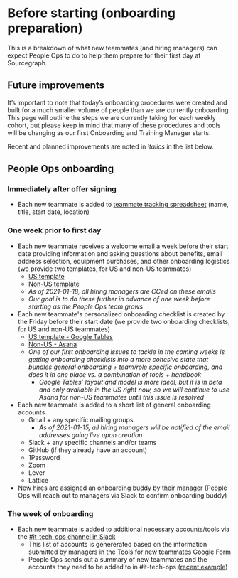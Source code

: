 # Before starting (onboarding preparation)

This is a breakdown of what new teammates (and hiring managers) can expect People Ops to do to help them prepare for their first day at Sourcegraph. 

## Future improvements

It’s important to note that today’s onboarding procedures were created and built for a much smaller volume of people than we are currently onboarding. This page will outline the steps we are currently taking for each weekly cohort, but please keep in mind that many of these procedures and tools will be changing as our first Onboarding and Training Manager starts. 

Recent and planned improvements are noted in _italics_ in the list below.

## People Ops onboarding

### Immediately after offer signing

- Each new teammate is added to [teammate tracking spreadsheet](https://docs.google.com/spreadsheets/d/1qt3rGNRVaSyi_N2uN3DaXvlg8LjfKLJb8PFfrQsmR-I/edit#gid=948830545) (name, title, start date, location)

### One week prior to first day

- Each new teammate receives a welcome email a week before their start date providing information and asking questions about benefits, email address selection, equipment purchases, and other onboarding logistics (we provide two templates, for US and non-US teammates)
  - [US template](https://docs.google.com/document/d/1a3uhkt0bvmMuTmFBvroEXSdQGIPwCz8BLgk_YiSMZUQ/edit)
  - [Non-US template](https://docs.google.com/document/d/1OxrGknE6NKoeMY7qMDe5th8ZL3juxFOKfH-eywWuwko/edit)
  - _As of 2021-01-18, all hiring managers are CCed on these emails_
  - _Our goal is to do these further in advance of one week before starting as the People Ops team grows_
- Each new teammate's personalized onboarding checklist is created by the Friday before their start date (we provide two onboarding checklists, for US and non-US teammates)
  - [US template - Google Tables](https://tables.area120.google.com/u/0/workspace/ahgZbSufPWldLJBbYNYk9F?utm_source=share&utm_medium=referral&utm_campaign=workspacelink)
  - [Non-US - Asana](https://app.asana.com/-/login?u=%2F0%2F1199579360338646%2F1199579360338646)
  - _One of our first onboarding issues to tackle in the coming weeks is getting onboarding checklists into a more cohesive state that bundles general onboarding + team/role specific onboarding, and does it in one place vs. a combination of tools + handbook_
    - _Google Tables’ layout and model is more ideal, but it is in beta and only available in the US right now, so we will continue to use Asana for non-US teammates until this issue is resolved_
- Each new teammate is added to a short list of general onboarding accounts
  - Gmail + any specific mailing groups
    - _As of 2021-01-15, all hiring managers will be notified of the email addresses going live upon creation_
  - Slack + any specific channels and/or teams
  - GitHub (if they already have an account)
  - 1Password
  - Zoom
  - Lever
  - Lattice
- New hires are assigned an onboarding buddy by their manager (People Ops will reach out to managers via Slack to confirm onboarding buddy)

### The week of onboarding

- Each new teammate is added to additional necessary accounts/tools via the [#it-tech-ops channel in Slack](../../ops/tech-ops/index.md)
  - This list of accounts is genererated based on the information submitted by managers in the [Tools for new teammates](https://docs.google.com/forms/d/1jomAli8M6Gy4kAjIN_xrIy0_Snc_jhmREM68lRDIhc8/edit) Google Form
  - People Ops sends out a summary of new teammates and the accounts they need to be added to in #it-tech-ops ([recent example](https://sourcegraph.slack.com/archives/C01CSS3TC75/p1610390093228100))
